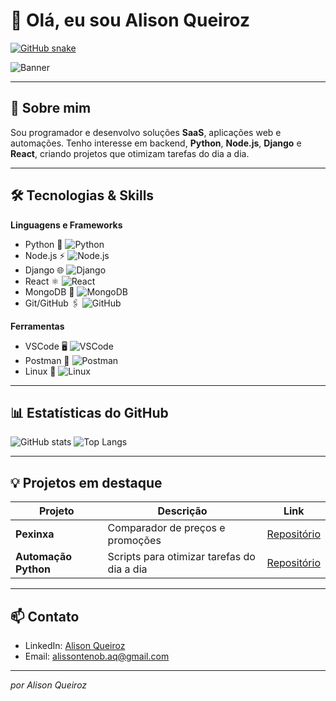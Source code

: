 # 👋 Olá, eu sou Alison Queiroz

[![GitHub snake](https://github.com/Aqueiroz2/Aqueiroz2/tree/main/.github/workflows/github-contribution-grid-snake.svg)](https://github.com/Aqueiroz2)

![Banner](./assets/banner.gif) 

---

## 🚀 Sobre mim
Sou programador e desenvolvo soluções **SaaS**, aplicações web e automações. Tenho interesse em backend, **Python**, **Node.js**, **Django** e **React**, criando projetos que otimizam tarefas do dia a dia.

---

## 🛠 Tecnologias & Skills

**Linguagens e Frameworks**
- Python 🐍 ![Python](https://img.shields.io/badge/Python-90%25-brightgreen)
- Node.js ⚡ ![Node.js](https://img.shields.io/badge/Node.js-80%25-brightgreen)
- Django 🌐 ![Django](https://img.shields.io/badge/Django-85%25-brightgreen)
- React ⚛️ ![React](https://img.shields.io/badge/React-85%25-brightgreen)
- MongoDB 🍃 ![MongoDB](https://img.shields.io/badge/MongoDB-75%25-yellowgreen)
- Git/GitHub 🖇️ ![GitHub](https://img.shields.io/badge/Git-85%25-brightgreen)

**Ferramentas**
- VSCode 🖥️ ![VSCode](https://img.shields.io/badge/VSCode-95%25-brightgreen)
- Postman 🚀 ![Postman](https://img.shields.io/badge/Postman-80%25-yellowgreen)
- Linux 🐧 ![Linux](https://img.shields.io/badge/Linux-75%25-yellow)

---

## 📊 Estatísticas do GitHub
![GitHub stats](https://github-readme-stats.vercel.app/api?username=Aqueiroz2&show_icons=true&theme=radical)
![Top Langs](https://github-readme-stats.vercel.app/api/top-langs/?username=Aqueiroz2&layout=compact&theme=radical)

---

## 💡 Projetos em destaque

| Projeto | Descrição | Link |
|--------|-----------|------|
| **Pexinxa** | Comparador de preços e promoções | [Repositório](https://github.com/Aqueiroz2/pexinxa) |
| **Automação Python** | Scripts para otimizar tarefas do dia a dia | [Repositório](https://github.com/Aqueiroz2/automacoes) |

---

## 📫 Contato
- LinkedIn: [Alison Queiroz](https://www.linkedin.com/in/alison-queiroz-676519183/)  
- Email: alissontenob.aq@gmail.com  

---

*por Alison Queiroz*
